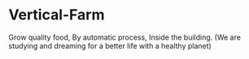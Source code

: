 # Vertical-Farm
Grow quality food, By automatic process, Inside the building. (We are studying and dreaming for a better life with a healthy planet)
<p>
<a target="_blank" href="/goodjack/developer-roadmap-chinese/blob/master/chinese-version/images/intro.png"><img src="/goodjack/developer-roadmap-chinese/raw/master/chinese-version/images/intro.png" alt="" style="max-width:100%;"></a>
<img src="/goodjack/developer-roadmap-chinese/raw/master/chinese-version/images/intro.png" alt="" style="max-width:100%;">
</a>
</p>
